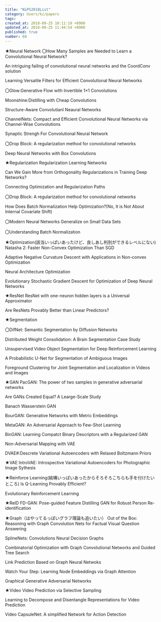 ```yaml
---
title: "NiPS2018List"
category: Users/kz/papers
tags: 
created_at: 2018-09-25 10:11:19 +0900
updated_at: 2018-09-25 11:44:54 +0900
published: true
number: 68
---
```


★Neural Network
〇How Many Samples are Needed to Learn a Convolutional Neural Network?

An intriguing failing of convolutional neural networks and the CoordConv solution

Learning Versatile Filters for Efficient Convolutional Neural Networks

〇Glow:Generative Flow with Invertible 1×1 Convolutions

Moonshine:Distilling with Cheap Convolutions

Structure-Aware Convolutianl Neaural Networks

ChannelNets: Compact and Efficient Convolutional Neural Networks via Channel-Wise Convolutions

Synaptic Strengh For Convolutional Neural Network

〇Drop Block: A regularization method for convolutional networks

Deep Neural Networks with Box Convolutions

★Regularization
Regularization Learning Networks

Can We Gain More from Orthogonality Regularizations in Training Deep Networks?

Connecting Optimization and Regularization Paths

〇Drop Block: A regularization method for convolutional networks

How Does Batch Normalization Help Optimization?(No, It is Not About Internal Covariate Shift)

〇Modern Neural Networks Generalize on Small Data Sets

〇Understanding Batch Normalization


★Optimization(該当いっぱいあったけど、良しあし判別ができるレベルにない)
Natasha 2: Faster Non-Convex Optimization Than SGD

Adaptive Negative Curvature Descent with Applications in Non-convex Optimization

Neural Architecture Optimization

Evolutionary Stochastic Gradient Descent for Optimization of Deep Neural Networks


★ResNet
ResNet with one-neuron hidden layers is a Universal Approximator

Are ResNets Provably Better than Linear Predictors?


★Segmentation

〇DifNet: Semantic Segmentation by Diffusion Networks

Distributed Weight Consolidation: A Brain Segmentation Case Study

Unsupervised Video Object Segmentation for Deep Reinforcement Learning

A Probabilistic U-Net for Segmentation of Ambiguous Images

Foreground Clustering for Joint Segmentation and Localization in Videos and Images

★GAN
PacGAN: The power of two samples in generative adversarial networks

Are GANs Created Equal? A Learge-Scale Study

Banach Wasserstein GAN

BourGAN: Generative Networks with Metric Embeddings

MetaGAN: An Adversarial Approach to Few-Shot Learning

BinGAN: Learning Compatct Binary Descriptors with a Regularized GAN

Non-Adversarial Mapping with VAE

DVAE#:Descrete Variational Autoencoders with Relaxed Boltzmann Priors

★VAE
IntroVAE: Introspective Variational Autoencoders for Photographic Image Sythesis



★Reinforce Learning(結構いっぱいあったからそろそろこちらも手を付けたいところ)
Is Q-Learning Provably Efficient?

Evolutionary Reinforcement Learning



★ReID
FD-GAN: Pose-guided Feature Distilling GAN for Robust Person Re-identification

★Graph（はやってるっぽいグラフ理論も追いたい）
Out of the Box: Reasoning with Graph Convolution Nets for Factual Visual Question Answering

SplineNets: Convolutions Neural Decision Graphs

Combinatorial Optimization with Graph Convolutional Networks and Guided Tree Search

Link Prediction Based on Graph Neural Netwoks

Watch Your Step: Learning Node Embeddings via Graph Attention

Graphical Generative Adversarial Networks

★Video
Video Prediction via Selective Sampling

Learning to Decompose and Disentangle Representations for Video Prediction

Video CapsuleNet: A simplified Network for Action Detection
